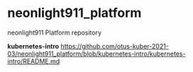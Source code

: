# neonlight911_platform
neonlight911 Platform repository

**kubernetes-intro** https://github.com/otus-kuber-2021-03/neonlight911_platform/blob/kubernetes-intro/kubernetes-intro/README.md

